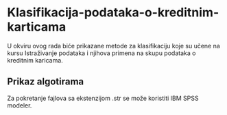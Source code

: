 # Klasifikacija-podataka-o-kreditnim-karticama
U okviru ovog rada biće prikazane metode za klasifikaciju koje su učene na kursu Istraživanje podataka i njihova primena na skupu podataka o kreditnim karicama.

## Prikaz algotirama
Za pokretanje fajlova sa ekstenzijom .str se može koristiti IBM SPSS modeler.
